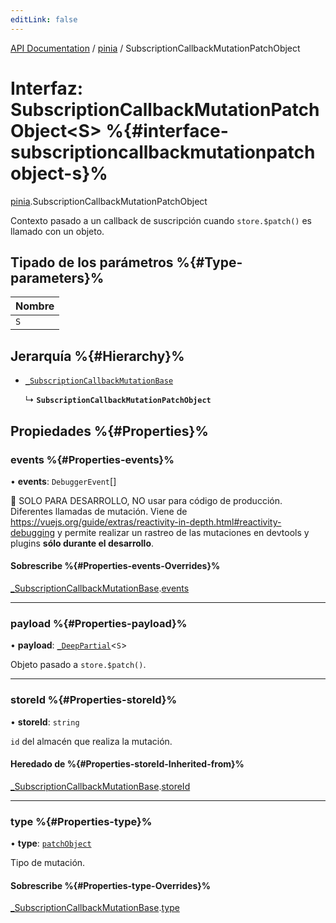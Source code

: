 ```yaml
---
editLink: false
---
```


[API Documentation](../index.md) / [pinia](../modules/pinia.md) / SubscriptionCallbackMutationPatchObject

# Interfaz: SubscriptionCallbackMutationPatchObject<S\> %{#interface-subscriptioncallbackmutationpatchobject-s}%

[pinia](../modules/pinia.md).SubscriptionCallbackMutationPatchObject

Contexto pasado a un callback de suscripción cuando `store.$patch()` es llamado
con un objeto.

## Tipado de los parámetros %{#Type-parameters}%

| Nombre |
| :------ |
| `S` |

## Jerarquía %{#Hierarchy}%

- [`_SubscriptionCallbackMutationBase`](pinia._SubscriptionCallbackMutationBase.md)

  ↳ **`SubscriptionCallbackMutationPatchObject`**

## Propiedades %{#Properties}%

### events %{#Properties-events}%

• **events**: `DebuggerEvent`[]

🔴 SOLO PARA DESARROLLO, NO usar para código de producción. Diferentes llamadas de mutación. Viene de
https://vuejs.org/guide/extras/reactivity-in-depth.html#reactivity-debugging y permite realizar un rastreo de las mutaciones 
en devtools y plugins **sólo durante el desarrollo**.


#### Sobrescribe %{#Properties-events-Overrides}%

[_SubscriptionCallbackMutationBase](pinia._SubscriptionCallbackMutationBase.md).[events](pinia._SubscriptionCallbackMutationBase.md#events)

___

### payload %{#Properties-payload}%

• **payload**: [`_DeepPartial`](../modules/pinia.md#_deeppartial)<`S`\>

Objeto pasado a `store.$patch()`.

___

### storeId %{#Properties-storeId}%

• **storeId**: `string`

`id` del almacén que realiza la mutación.

#### Heredado de %{#Properties-storeId-Inherited-from}%

[_SubscriptionCallbackMutationBase](pinia._SubscriptionCallbackMutationBase.md).[storeId](pinia._SubscriptionCallbackMutationBase.md#storeid)

___

### type %{#Properties-type}%

• **type**: [`patchObject`](../enums/pinia.MutationType.md#patchobject)

Tipo de mutación.

#### Sobrescribe %{#Properties-type-Overrides}%

[_SubscriptionCallbackMutationBase](pinia._SubscriptionCallbackMutationBase.md).[type](pinia._SubscriptionCallbackMutationBase.md#type)
